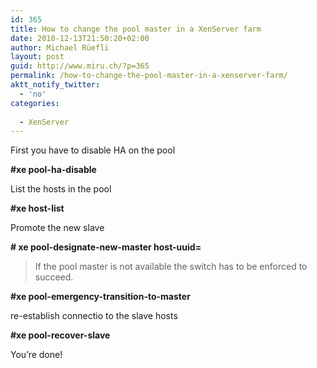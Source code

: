 ```yaml
---
id: 365
title: How to change the pool master in a XenServer farm
date: 2010-12-13T21:50:20+02:00
author: Michael Rüefli
layout: post
guid: http://www.miru.ch/?p=365
permalink: /how-to-change-the-pool-master-in-a-xenserver-farm/
aktt_notify_twitter:
  - 'no'
categories:
  
  - XenServer
---
```

First you have to disable HA on the pool

**#xe pool-ha-disable**

List the hosts in the pool

**#xe host-list**

Promote the new slave

**\# xe pool-designate-new-master host-uuid=<type the uuid of the new master>**

> If the pool master is not available the switch has to be enforced to succeed.

 **#xe pool-emergency-transition-to-master**

re-establish connectio to the slave hosts

 **#xe pool-recover-slave**

You&#8217;re done!